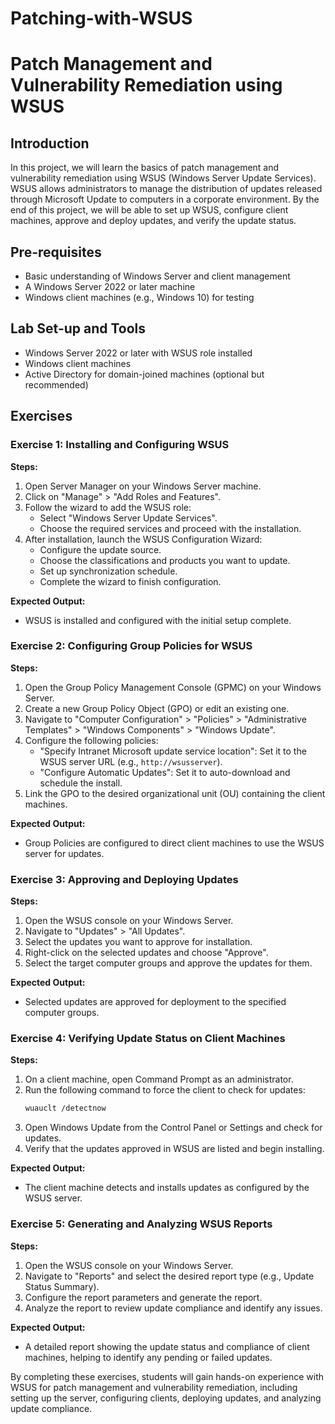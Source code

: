 # Patching-with-WSUS

# Patch Management and Vulnerability Remediation using WSUS

## Introduction
In this project, we will learn the basics of patch management and vulnerability remediation using WSUS (Windows Server Update Services). WSUS allows administrators to manage the distribution of updates released through Microsoft Update to computers in a corporate environment. By the end of this project, we will be able to set up WSUS, configure client machines, approve and deploy updates, and verify the update status.

## Pre-requisites
- Basic understanding of Windows Server and client management
- A Windows Server 2022 or later machine
- Windows client machines (e.g., Windows 10) for testing

## Lab Set-up and Tools
- Windows Server 2022 or later with WSUS role installed
- Windows client machines
- Active Directory for domain-joined machines (optional but recommended)

## Exercises

### Exercise 1: Installing and Configuring WSUS

**Steps:**

1. Open Server Manager on your Windows Server machine.
2. Click on "Manage" > "Add Roles and Features".
3. Follow the wizard to add the WSUS role:
    - Select "Windows Server Update Services".
    - Choose the required services and proceed with the installation.
4. After installation, launch the WSUS Configuration Wizard:
    - Configure the update source.
    - Choose the classifications and products you want to update.
    - Set up synchronization schedule.
    - Complete the wizard to finish configuration.

**Expected Output:**
- WSUS is installed and configured with the initial setup complete.

### Exercise 2: Configuring Group Policies for WSUS

**Steps:**

1. Open the Group Policy Management Console (GPMC) on your Windows Server.
2. Create a new Group Policy Object (GPO) or edit an existing one.
3. Navigate to "Computer Configuration" > "Policies" > "Administrative Templates" > "Windows Components" > "Windows Update".
4. Configure the following policies:
    - "Specify Intranet Microsoft update service location": Set it to the WSUS server URL (e.g., `http://wsusserver`).
    - "Configure Automatic Updates": Set it to auto-download and schedule the install.
5. Link the GPO to the desired organizational unit (OU) containing the client machines.

**Expected Output:**
- Group Policies are configured to direct client machines to use the WSUS server for updates.

### Exercise 3: Approving and Deploying Updates

**Steps:**

1. Open the WSUS console on your Windows Server.
2. Navigate to "Updates" > "All Updates".
3. Select the updates you want to approve for installation.
4. Right-click on the selected updates and choose "Approve".
5. Select the target computer groups and approve the updates for them.

**Expected Output:**
- Selected updates are approved for deployment to the specified computer groups.

### Exercise 4: Verifying Update Status on Client Machines

**Steps:**

1. On a client machine, open Command Prompt as an administrator.
2. Run the following command to force the client to check for updates:
    ```bash
    wuauclt /detectnow
    ```
3. Open Windows Update from the Control Panel or Settings and check for updates.
4. Verify that the updates approved in WSUS are listed and begin installing.

**Expected Output:**
- The client machine detects and installs updates as configured by the WSUS server.

### Exercise 5: Generating and Analyzing WSUS Reports

**Steps:**

1. Open the WSUS console on your Windows Server.
2. Navigate to "Reports" and select the desired report type (e.g., Update Status Summary).
3. Configure the report parameters and generate the report.
4. Analyze the report to review update compliance and identify any issues.

**Expected Output:**
- A detailed report showing the update status and compliance of client machines, helping to identify any pending or failed updates.

By completing these exercises, students will gain hands-on experience with WSUS for patch management and vulnerability remediation, including setting up the server, configuring clients, deploying updates, and analyzing update compliance.
